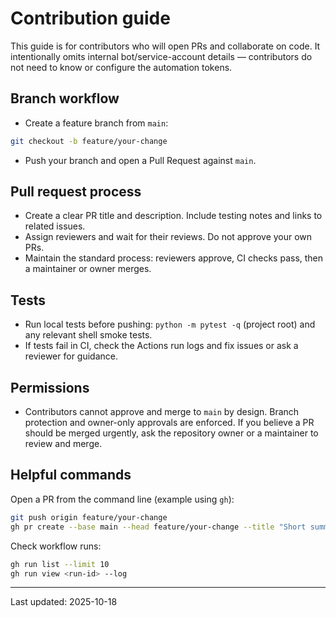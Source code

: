 # Contribution guide

This guide is for contributors who will open PRs and collaborate on code. It intentionally omits internal bot/service-account details — contributors do not need to know or configure the automation tokens.

## Branch workflow

- Create a feature branch from `main`:

```bash
git checkout -b feature/your-change
```

- Push your branch and open a Pull Request against `main`.

## Pull request process

- Create a clear PR title and description. Include testing notes and links to related issues.
- Assign reviewers and wait for their reviews. Do not approve your own PRs.
- Maintain the standard process: reviewers approve, CI checks pass, then a maintainer or owner merges.

## Tests

- Run local tests before pushing: `python -m pytest -q` (project root) and any relevant shell smoke tests.
- If tests fail in CI, check the Actions run logs and fix issues or ask a reviewer for guidance.

## Permissions

- Contributors cannot approve and merge to `main` by design. Branch protection and owner-only approvals are enforced. If you believe a PR should be merged urgently, ask the repository owner or a maintainer to review and merge.

## Helpful commands

Open a PR from the command line (example using `gh`):

```bash
git push origin feature/your-change
gh pr create --base main --head feature/your-change --title "Short summary" --body "Detailed description"
```

Check workflow runs:

```bash
gh run list --limit 10
gh run view <run-id> --log
```

---
Last updated: 2025-10-18
